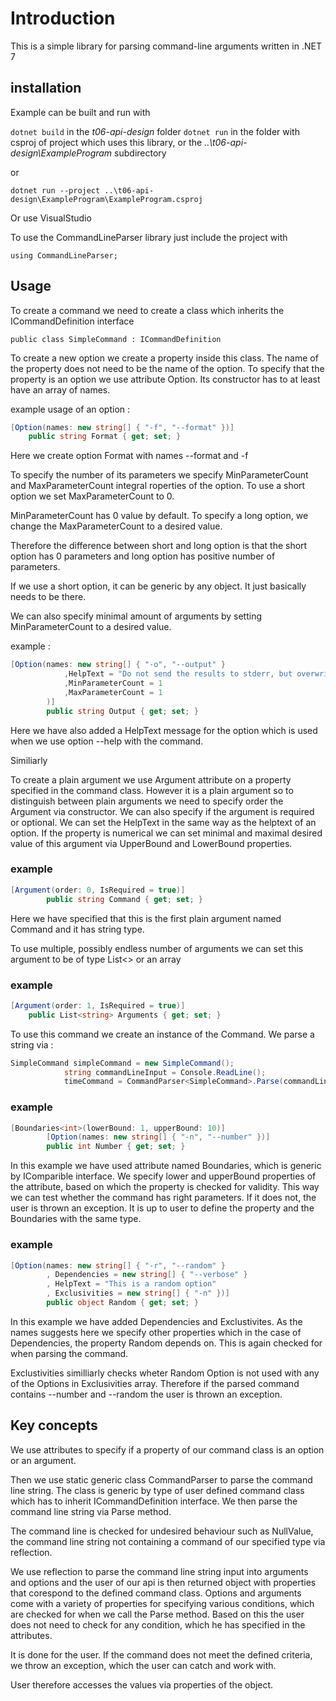 # Introduction

This is a simple library for parsing command-line arguments written in .NET 7 

## installation

Example can be built and run with 

``` dotnet build ``` in the *t06-api-design* folder
``` dotnet run ``` in the folder with csproj of project which uses this library, or the *..\t06-api-design\ExampleProgram* subdirectory

or 

``` dotnet run --project ..\t06-api-design\ExampleProgram\ExampleProgram.csproj ```

Or use VisualStudio

To use the CommandLineParser library just include the project with 

``` using CommandLineParser; ```

## Usage

To create a command we need to create a class which inherits the ICommandDefinition interface

```
public class SimpleCommand : ICommandDefinition
```

To create a new option we create a property inside this class. The name of the property does not need to be the name of the option. To specify that the property is an option we use attribute Option. Its constructor has to at least have an array of names. 

example usage of an option : 

``` C#
[Option(names: new string[] { "-f", "--format" })]
    public string Format { get; set; }
```

Here we create option Format with names --format and -f 

To specify the number of its parameters we specify MinParameterCount and MaxParameterCount integral roperties of the option. To use a short option we set MaxParameterCount to 0. 

MinParameterCount has 0 value by default. To specify a long option, we change the MaxParameterCount to a desired value.

Therefore the difference between short and long option is that the short option has 0 parameters and long option has positive number of parameters. 

If we use a short option, it can be generic by any object. It just basically needs to be there.

We can also specify minimal amount of arguments by setting MinParameterCount to a desired value.

example : 

``` C#
[Option(names: new string[] { "-o", "--output" }
            ,HelpText = "Do not send the results to stderr, but overwrite the specified file."
            ,MinParameterCount = 1
            ,MaxParameterCount = 1
        )]
        public string Output { get; set; }
```

Here we have also added a HelpText message for the option which is used when we use option --help with the command. 

Similiarly

To create a plain argument we use Argument attribute on a property specified in the command class. However it is a plain argument so to distinguish between plain arguments we need to specify order the Argument via constructor. We can also specify if the argument is required or optional. We can set the HelpText in the same way as the helptext of an option. If the property is numerical we can set minimal and maximal desired value of this argument via UpperBound and LowerBound properties.

### example

``` C#
[Argument(order: 0, IsRequired = true)]
        public string Command { get; set; }
```

Here we have specified that this is the first plain argument named Command and it has string type.

To use multiple, possibly endless number of arguments we can set this argument to be of type List<> or an array

### example

``` C#
[Argument(order: 1, IsRequired = true)]
    public List<string> Arguments { get; set; }
```

To use this command we create an instance of the Command. We parse a string via : 

``` C#
SimpleCommand simpleCommand = new SimpleCommand();
            string commandLineInput = Console.ReadLine();
            timeCommand = CommandParser<SimpleCommand>.Parse(commandLineInput, simpleCommand);
```

### example

``` C#
[Boundaries<int>(lowerBound: 1, upperBound: 10)]
        [Option(names: new string[] { "-n", "--number" })]
        public int Number { get; set; }
```
In this example we have used attribute named Boundaries, which is generic by IComparible interface. We specify lower and upperBound properties of the attribute, based on which the property is checked for validity. This way we can test whether the command has right parameters. If it does not, the user is thrown an exception. 
It is up to user to define the property and the Boundaries with the same type. 

### example

``` C#
[Option(names: new string[] { "-r", "--random" }
        , Dependencies = new string[] { "--verbose" }
        , HelpText = "This is a random option"
        , Exclusivities = new string[] { "-n" })]
        public object Random { get; set; }
```
In this example we have added Dependencies and Exclustivites. As the names suggests here we specify other properties which in the case of Dependencies, the property Random depends on. This is again checked for when parsing the command. 

Exclustivities similliarly checks wheter Random Option is not used with any of the Options in Exclusivities array. Therefore if the parsed command contains --number and --random the user is thrown an exception. 

## Key concepts

We use attributes to specify if a property of our command class is an option or an argument.

Then we use static generic class CommandParser to parse the command line string. The class is generic by type of user defined command class which has to inherit ICommandDefinition interface. We then parse the command line string via Parse method. 

The command line is checked for undesired behaviour such as NullValue, the command line string not containing a command of our specified type via reflection.

We use reflection to parse the command line string input into arguments and options and the user of our api is then returned object with properties that corespond to the defined command class. Options and arguments come with a variety of properties for specifying various conditions, which are checked for when we call the Parse method. Based on this the user does not need to check for any condition, which he has specified in the attributes. 

It is done for the user. If the command does not meet the defined criteria, we throw an exception, which the user can catch and work with.

User therefore accesses the values via properties of the object.